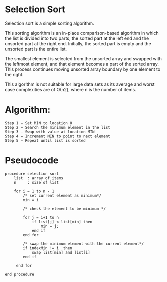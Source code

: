 # Selection Sort
Selection sort is a simple sorting algorithm.

This sorting algorithm is an in-place comparison-based algorithm in which
the list is divided into two parts, the sorted part at the left end and
the unsorted part at the right end. Initially, the sorted part is empty
and the unsorted part is the entire list.

The smallest element is selected from the unsorted array and swapped with
the leftmost element, and that element becomes a part of the sorted array.
This process continues moving unsorted array boundary by one element to
the right.

This algorithm is not suitable for large data sets as its average and
worst case complexities are of Ο(n2), where n is the number of items.


# Algorithm:

	Step 1 − Set MIN to location 0
	Step 2 − Search the minimum element in the list
	Step 3 − Swap with value at location MIN
	Step 4 − Increment MIN to point to next element
	Step 5 − Repeat until list is sorted


# Pseudocode
```
procedure selection sort
    list  : array of items
    n     : size of list

    for i = 1 to n - 1
        /* set current element as minimum*/
        min = i

        /* check the element to be minimum */

        for j = i+1 to n
            if list[j] < list[min] then
                min = j;
            end if
        end for

        /* swap the minimum element with the current element*/
        if indexMin != i  then
            swap list[min] and list[i]
        end if

     end for

end procedure
```
